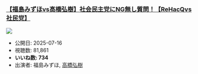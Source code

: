 ### [【福島みずほvs高橋弘樹】社会民主党にNG無し質問！【ReHacQvs社民党】](https://www.youtube.com/watch?v=lakGjhOBAdw)
[![](https://img.youtube.com/vi/lakGjhOBAdw/sddefault.jpg)](https://www.youtube.com/watch?v=lakGjhOBAdw)
-   公開日: 2025-07-16
-   視聴数: 81,861
-   **いいね数: 734**
-   出演者: 福島みずほ, [高橋弘樹](/rehacq_fan/people/高橋弘樹 "wikilink")
